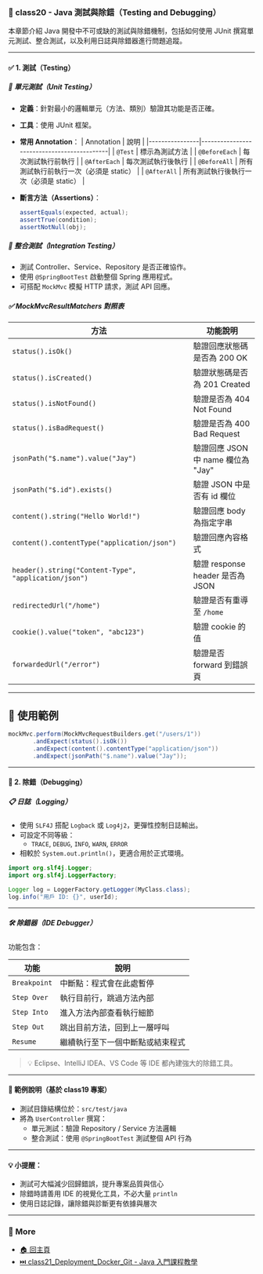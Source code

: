 ### 📘 class20 - Java 測試與除錯（Testing and Debugging）

本章節介紹 Java 開發中不可或缺的測試與除錯機制，包括如何使用 JUnit 撰寫單元測試、整合測試，以及利用日誌與除錯器進行問題追蹤。

---

#### ✅ 1. 測試（Testing）

##### 🔬 單元測試（Unit Testing）

- **定義**：針對最小的邏輯單元（方法、類別）驗證其功能是否正確。
- **工具**：使用 JUnit 框架。
- **常用 Annotation**：
  | Annotation     | 說明                                       |
  |----------------|--------------------------------------------|
  | `@Test`        | 標示為測試方法                              |
  | `@BeforeEach`  | 每次測試執行前執行                          |
  | `@AfterEach`   | 每次測試執行後執行                          |
  | `@BeforeAll`   | 所有測試執行前執行一次（必須是 static）     |
  | `@AfterAll`    | 所有測試執行後執行一次（必須是 static）     |

- **斷言方法（Assertions）**：
  ```java
  assertEquals(expected, actual);
  assertTrue(condition);
  assertNotNull(obj);
  ```

##### 🤝 整合測試（Integration Testing）

- 測試 Controller、Service、Repository 是否正確協作。
- 使用 `@SpringBootTest` 啟動整個 Spring 應用程式。
- 可搭配 `MockMvc` 模擬 HTTP 請求，測試 API 回應。

##### ✅ MockMvcResultMatchers 對照表

| 方法 | 功能說明 |
|------|----------|
| `status().isOk()` | 驗證回應狀態碼是否為 200 OK |
| `status().isCreated()` | 驗證狀態碼是否為 201 Created |
| `status().isNotFound()` | 驗證是否為 404 Not Found |
| `status().isBadRequest()` | 驗證是否為 400 Bad Request |
| `jsonPath("$.name").value("Jay")` | 驗證回應 JSON 中 name 欄位為 "Jay" |
| `jsonPath("$.id").exists()` | 驗證 JSON 中是否有 id 欄位 |
| `content().string("Hello World!")` | 驗證回應 body 為指定字串 |
| `content().contentType("application/json")` | 驗證回應內容格式 |
| `header().string("Content-Type", "application/json")` | 驗證 response header 是否為 JSON |
| `redirectedUrl("/home")` | 驗證是否有重導至 `/home` |
| `cookie().value("token", "abc123")` | 驗證 cookie 的值 |
| `forwardedUrl("/error")` | 驗證是否 forward 到錯誤頁 |

---

## 🧪 使用範例

```java
mockMvc.perform(MockMvcRequestBuilders.get("/users/1"))
       .andExpect(status().isOk())
       .andExpect(content().contentType("application/json"))
       .andExpect(jsonPath("$.name").value("Jay"));
```

---

#### 🐞 2. 除錯（Debugging）

##### 📋 日誌（Logging）

- 使用 `SLF4J` 搭配 `Logback` 或 `Log4j2`，更彈性控制日誌輸出。
- 可設定不同等級：
  - `TRACE`, `DEBUG`, `INFO`, `WARN`, `ERROR`
- 相較於 `System.out.println()`，更適合用於正式環境。

```java
import org.slf4j.Logger;
import org.slf4j.LoggerFactory;

Logger log = LoggerFactory.getLogger(MyClass.class);
log.info("用戶 ID: {}", userId);
```

---

##### 🛠️ 除錯器（IDE Debugger）

功能包含：

| 功能         | 說明                                       |
|--------------|--------------------------------------------|
| `Breakpoint` | 中斷點：程式會在此處暫停                     |
| `Step Over`  | 執行目前行，跳過方法內部                     |
| `Step Into`  | 進入方法內部查看執行細節                     |
| `Step Out`   | 跳出目前方法，回到上一層呼叫                 |
| `Resume`     | 繼續執行至下一個中斷點或結束程式             |

> 💡 Eclipse、IntelliJ IDEA、VS Code 等 IDE 都內建強大的除錯工具。

---

#### 🧪 範例說明（基於 class19 專案）

- 測試目錄結構位於：`src/test/java`
- 將為 `UserController` 撰寫：
  - 單元測試：驗證 Repository / Service 方法邏輯
  - 整合測試：使用 `@SpringBootTest` 測試整個 API 行為

---

#### 💡 小提醒：

- 測試可大幅減少回歸錯誤，提升專案品質與信心
- 除錯時請善用 IDE 的視覺化工具，不必大量 `println`
- 使用日誌記錄，讓除錯與診斷更有依據與層次

---
### 📎 More
* [🏠 回主頁](../README.md)
* [⏭️ class21_Deployment_Docker_Git - Java 入門課程教學](../class21_Deployment_Docker_Git%20-%20Java%20入門課程教學/README.md)